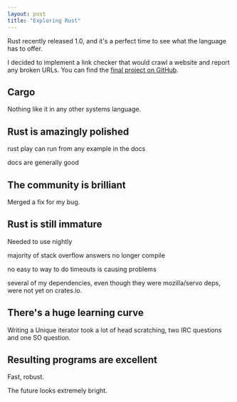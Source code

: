 ```yaml
--- 
layout: post
title: "Exploring Rust"
---
```


Rust recently released 1.0, and it's a perfect time to see what the
language has to offer.

I decided to implement a link checker that would crawl a website and
report any broken URLs. You can find the
[final project on GitHub](https://github.com/Wilfred/linkdoc).

## Cargo

Nothing like it in any other systems language.

## Rust is amazingly polished

rust play can run from any example in the docs

docs are generally good

## The community is brilliant

Merged a fix for my bug.

## Rust is still immature

Needed to use nightly

majority of stack overflow answers no longer compile

no easy to way to do timeouts is causing problems

several of my dependencies, even though they were mozilla/servo deps,
were not yet on crates.io.

## There's a huge learning curve

Writing a Unique iterator took a lot of head scratching, two IRC
questions and one SO question.

## Resulting programs are excellent

Fast, robust.

The future looks extremely bright.
